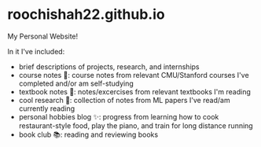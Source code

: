 # roochishah22.github.io
My Personal Website!

In it I've included: 
  - brief descriptions of projects, research, and internships 
  - course notes 🎒: course notes from relevant CMU/Stanford courses I've completed and/or am self-studying
  - textbook notes 📘: notes/excercises from relevant textbooks I'm reading
  - cool research 🧪: collection of notes from ML papers I've read/am currently reading 
  - personal hobbies blog ✨: progress from learning how to cook restaurant-style food, play the piano, and train for long distance running
  - book club 📚: reading and reviewing books
